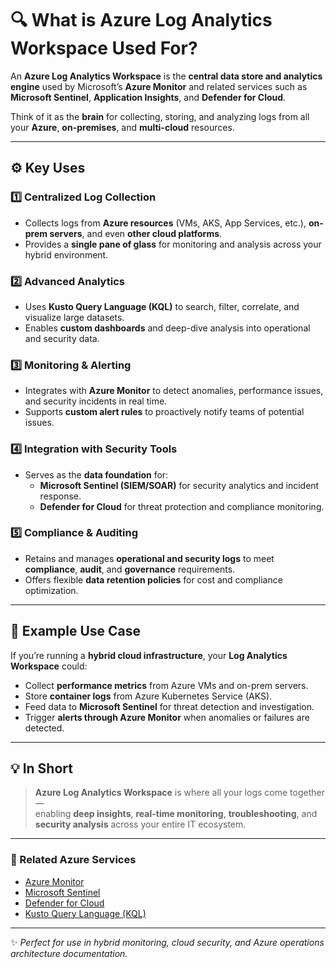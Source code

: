 # 🔍 What is Azure Log Analytics Workspace Used For?

An **Azure Log Analytics Workspace** is the **central data store and analytics engine** used by Microsoft’s **Azure Monitor** and related services such as **Microsoft Sentinel**, **Application Insights**, and **Defender for Cloud**.

Think of it as the **brain** for collecting, storing, and analyzing logs from all your **Azure**, **on-premises**, and **multi-cloud** resources.

---

## ⚙️ Key Uses

### 1️⃣ Centralized Log Collection
- Collects logs from **Azure resources** (VMs, AKS, App Services, etc.), **on-prem servers**, and even **other cloud platforms**.  
- Provides a **single pane of glass** for monitoring and analysis across your hybrid environment.

### 2️⃣ Advanced Analytics
- Uses **Kusto Query Language (KQL)** to search, filter, correlate, and visualize large datasets.  
- Enables **custom dashboards** and deep-dive analysis into operational and security data.

### 3️⃣ Monitoring & Alerting
- Integrates with **Azure Monitor** to detect anomalies, performance issues, and security incidents in real time.  
- Supports **custom alert rules** to proactively notify teams of potential issues.

### 4️⃣ Integration with Security Tools
- Serves as the **data foundation** for:
  - **Microsoft Sentinel (SIEM/SOAR)** for security analytics and incident response.  
  - **Defender for Cloud** for threat protection and compliance monitoring.

### 5️⃣ Compliance & Auditing
- Retains and manages **operational and security logs** to meet **compliance**, **audit**, and **governance** requirements.  
- Offers flexible **data retention policies** for cost and compliance optimization.

---

## 🧠 Example Use Case

If you’re running a **hybrid cloud infrastructure**, your **Log Analytics Workspace** could:

- Collect **performance metrics** from Azure VMs and on-prem servers.  
- Store **container logs** from Azure Kubernetes Service (AKS).  
- Feed data to **Microsoft Sentinel** for threat detection and investigation.  
- Trigger **alerts through Azure Monitor** when anomalies or failures are detected.  

---

## 💡 In Short

> **Azure Log Analytics Workspace** is where all your logs come together —  
> enabling **deep insights**, **real-time monitoring**, **troubleshooting**, and **security analysis** across your entire IT ecosystem.

---

### 📘 Related Azure Services
- [Azure Monitor](https://learn.microsoft.com/en-us/azure/azure-monitor/overview)  
- [Microsoft Sentinel](https://learn.microsoft.com/en-us/azure/sentinel/overview)  
- [Defender for Cloud](https://learn.microsoft.com/en-us/azure/defender-for-cloud/defender-for-cloud-introduction)  
- [Kusto Query Language (KQL)](https://learn.microsoft.com/en-us/azure/data-explorer/kusto/query/)

---

✨ *Perfect for use in hybrid monitoring, cloud security, and Azure operations architecture documentation.*
